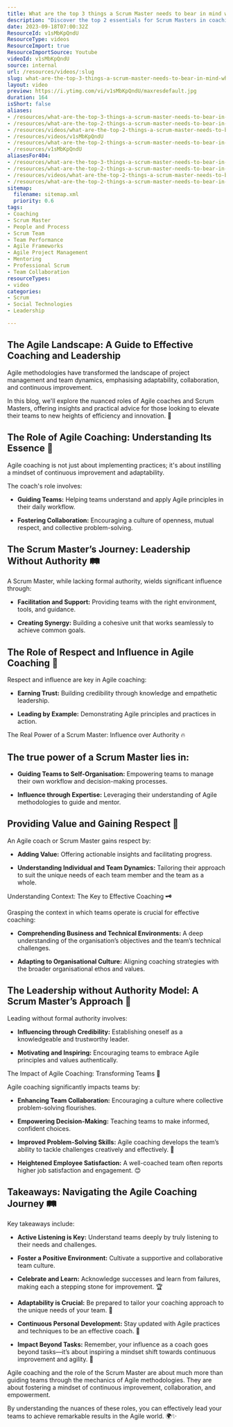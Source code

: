 ```yaml
---
title: What are the top 3 things a Scrum Master needs to bear in mind when adopting the coaching stance?
description: "Discover the top 2 essentials for Scrum Masters in coaching agile teams: the art of listening and the power of credibility. Elevate your coaching game! \U0001F3A7\U0001F91D"
date: 2023-09-18T07:00:32Z
ResourceId: v1sMbKpQndU
ResourceType: videos
ResourceImport: true
ResourceImportSource: Youtube
videoId: v1sMbKpQndU
source: internal
url: /resources/videos/:slug
slug: what-are-the-top-3-things-a-scrum-master-needs-to-bear-in-mind-when-adopting-the-coaching-stance
layout: video
preview: https://i.ytimg.com/vi/v1sMbKpQndU/maxresdefault.jpg
duration: 164
isShort: false
aliases:
- /resources/what-are-the-top-3-things-a-scrum-master-needs-to-bear-in-mind-when-adopting-the-coaching-stance
- /resources/what-are-the-top-2-things-a-scrum-master-needs-to-bear-in-mind-when-adopting-the-coaching-stance
- /resources/videos/what-are-the-top-2-things-a-scrum-master-needs-to-bear-in-mind-when-adopting-the-coaching-stance-
- /resources/videos/v1sMbKpQndU
- /resources/what-are-the-top-2-things-a-scrum-master-needs-to-bear-in-mind-when-adopting-the-coaching-stance-
- /resources/v1sMbKpQndU
aliasesFor404:
- /resources/what-are-the-top-3-things-a-scrum-master-needs-to-bear-in-mind-when-adopting-the-coaching-stance
- /resources/what-are-the-top-2-things-a-scrum-master-needs-to-bear-in-mind-when-adopting-the-coaching-stance
- /resources/videos/what-are-the-top-2-things-a-scrum-master-needs-to-bear-in-mind-when-adopting-the-coaching-stance-
- /resources/what-are-the-top-2-things-a-scrum-master-needs-to-bear-in-mind-when-adopting-the-coaching-stance-
sitemap:
  filename: sitemap.xml
  priority: 0.6
tags:
- Coaching
- Scrum Master
- People and Process
- Scrum Team
- Team Performance
- Agile Frameworks
- Agile Project Management
- Mentoring
- Professional Scrum
- Team Collaboration
resourceTypes:
- video
categories:
- Scrum
- Social Technologies
- Leadership

---
```

## The Agile Landscape: A Guide to Effective Coaching and Leadership 

Agile methodologies have transformed the landscape of project management and team dynamics, emphasising adaptability, collaboration, and continuous improvement.  

In this blog, we'll explore the nuanced roles of Agile coaches and Scrum Masters, offering insights and practical advice for those looking to elevate their teams to new heights of efficiency and innovation. 🚀 

## The Role of Agile Coaching: Understanding Its Essence 🌟  

Agile coaching is not just about implementing practices; it's about instilling a mindset of continuous improvement and adaptability.  

The coach's role involves: 

- **Guiding Teams:** Helping teams understand and apply Agile principles in their daily workflow. 

- **Fostering Collaboration:** Encouraging a culture of openness, mutual respect, and collective problem-solving. 

## The Scrum Master’s Journey: Leadership Without Authority 🛤️  

A Scrum Master, while lacking formal authority, wields significant influence through: 

- **Facilitation and Support:** Providing teams with the right environment, tools, and guidance. 

- **Creating Synergy:** Building a cohesive unit that works seamlessly to achieve common goals. 

## The Role of Respect and Influence in Agile Coaching 👥  

Respect and influence are key in Agile coaching: 

- **Earning Trust:** Building credibility through knowledge and empathetic leadership. 

- **Leading by Example:** Demonstrating Agile principles and practices in action. 

The Real Power of a Scrum Master: Influence over Authority 🔥  

## The true power of a Scrum Master lies in: 

- **Guiding Teams to Self-Organisation:** Empowering teams to manage their own workflow and decision-making processes. 

- **Influence through Expertise:** Leveraging their understanding of Agile methodologies to guide and mentor. 

## Providing Value and Gaining Respect 🌈  

An Agile coach or Scrum Master gains respect by: 

- **Adding Value:** Offering actionable insights and facilitating progress. 

- **Understanding Individual and Team Dynamics:** Tailoring their approach to suit the unique needs of each team member and the team as a whole. 

Understanding Context: The Key to Effective Coaching **🗝️**  

Grasping the context in which teams operate is crucial for effective coaching: 

- **Comprehending Business and Technical Environments:** A deep understanding of the organisation’s objectives and the team’s technical challenges. 

- **Adapting to Organisational Culture:** Aligning coaching strategies with the broader organisational ethos and values. 

## The Leadership without Authority Model: A Scrum Master’s Approach 🚦  

Leading without formal authority involves: 

- **Influencing through Credibility:** Establishing oneself as a knowledgeable and trustworthy leader. 

- **Motivating and Inspiring:** Encouraging teams to embrace Agile principles and values authentically. 

The Impact of Agile Coaching: Transforming Teams 🚀  

Agile coaching significantly impacts teams by: 

- **Enhancing Team Collaboration:** Encouraging a culture where collective problem-solving flourishes. 

- **Empowering Decision-Making:** Teaching teams to make informed, confident choices. 

- **Improved Problem-Solving Skills:** Agile coaching develops the team’s ability to tackle challenges creatively and effectively. 🧠 

- **Heightened Employee Satisfaction:** A well-coached team often reports higher job satisfaction and engagement. 😊 

## Takeaways: Navigating the Agile Coaching Journey 🛤️  

Key takeaways include: 

- **Active Listening is Key:** Understand teams deeply by truly listening to their needs and challenges. 

- **Foster a Positive Environment:** Cultivate a supportive and collaborative team culture. 

- **Celebrate and Learn:** Acknowledge successes and learn from failures, making each a stepping stone for improvement. 🏆 

- **Adaptability is Crucial:** Be prepared to tailor your coaching approach to the unique needs of your team. 🔄 

- **Continuous Personal Development:** Stay updated with Agile practices and techniques to be an effective coach. 🌟 

- **Impact Beyond Tasks:** Remember, your influence as a coach goes beyond tasks—it’s about inspiring a mindset shift towards continuous improvement and agility. 🚀 

Agile coaching and the role of the Scrum Master are about much more than guiding teams through the mechanics of Agile methodologies. They are about fostering a mindset of continuous improvement, collaboration, and empowerment. 

By understanding the nuances of these roles, you can effectively lead your teams to achieve remarkable results in the Agile world. 🌍✨
